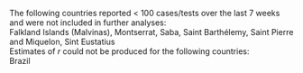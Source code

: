 The following countries reported < 100 cases/tests over the last 7 weeks and were not included in further analyses:<br>Falkland Islands (Malvinas), Montserrat, Saba, Saint Barthélemy, Saint Pierre and Miquelon, Sint Eustatius
<br>
Estimates of *r* could not be produced for the following countries:<br>Brazil
<br>
